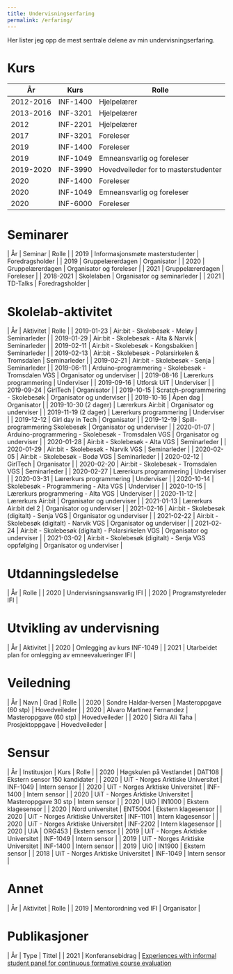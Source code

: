 ```yaml
---
title: Undervisningserfaring
permalink: /erfaring/
---
```


Her lister jeg opp de mest sentrale delene av min undervisningserfaring.

# Kurs

| År | Kurs | Rolle|
|----|------|------|
| 2012-2016 | INF-1400 | Hjelpelærer |
| 2013-2016 | INF-3201 | Hjelpelærer |
| 2012 | INF-2201 | Hjelpelærer |
| 2017 | INF-3201 | Foreleser |
| 2019 | INF-1400 | Foreleser |
| 2019 | INF-1049 | Emneansvarlig og foreleser |
| 2019-2020 | INF-3990 | Hovedveileder for to masterstudenter |
| 2020 | INF-1400 | Foreleser |
| 2020 | INF-1049 | Emneansvarlig og foreleser |
| 2020 | INF-6000 | Foreleser |

# Seminarer

| År | Seminar | Rolle |
| 2019 | Informasjonsmøte masterstudenter | Foredragsholder |
| 2019 | Gruppelærerdagen | Organisator |
| 2020 | Gruppelærerdagen | Organisator og foreleser |
| 2021 | Gruppelærerdagen | Foreleser |
| 2018-2021 | Skolelaben | Organisator og seminarleder |
| 2021 | TD-Talks | Foredragsholder |

# Skolelab-aktivitet

| År | Aktivitet | Rolle |
| 2019-01-23 | Air:bit - Skolebesøk - Meløy | Seminarleder |
| 2019-01-29 | Air:bit - Skolebesøk - Alta & Narvik | Seminarleder |
| 2019-02-11 | Air:bit - Skolebesøk - Kongsbakken | Seminarleder |
| 2019-02-13 | Air:bit - Skolebesøk - Polarsirkelen & Tromsdalen | Seminarleder |
| 2019-02-21 | Air:bit - Skolebesøk - Senja | Seminarleder |
| 2019-06-11 | Arduino-programmering - Skolebesøk - Tromsdalen VGS | Organisator og underviser |
| 2019-08-16 | Lærerkurs programmering | Underviser |
| 2019-09-16 | Utforsk UiT | Underviser |
| 2019-09-24 | GirlTech | Organisator |
| 2019-10-15 | Scratch-programmering - Skolebesøk | Organisator og underviser |
| 2019-10-16 | Åpen dag | Organisator |
| 2019-10-30 (2 dager) | Lærerkurs Air:bit | Organisator og underviser |
| 2019-11-19 (2 dager) | Lærerkurs programmering | Underviser |
| 2019-12-12 | Girl day in Tech | Organisator |
| 2019-12-19 | Spill-programmering Skolebesøk | Organisator og underviser |
| 2020-01-07 | Arduino-programmering - Skolebesøk - Tromsdalen VGS | Organisator og underviser |
| 2020-01-28 | Air:bit - Skolebesøk - Alta VGS | Seminarleder |
| 2020-01-29 | Air:bit - Skolebesøk - Narvik VGS | Seminarleder |
| 2020-02-05 | Air:bit - Skolebesøk - Bodø VGS | Seminarleder |
| 2020-02-12 | GirlTech | Organisator |
| 2020-02-20 | Air:bit - Skolebesøk - Tromsdalen VGS | Seminarleder |
| 2020-02-27 | Lærerkurs programmering | Underviser |
| 2020-03-31 | Lærerkurs programmering | Underviser |
| 2020-10-14 | Skolebesøk - Programmering - Alta VGS | Underviser |
| 2020-10-15 | Lærerkurs programmering - Alta VGS | Underviser |
| 2020-11-12 | Lærerkurs Air:bit | Organisator og underviser |
| 2021-01-13 | Lærerkurs Air:bit del 2 | Organisator og underviser |
| 2021-02-16 | Air:bit - Skolebesøk (digitalt) - Senja VGS | Organisator og underviser |
| 2021-02-22 | Air:bit - Skolebesøk (digitalt) - Narvik VGS | Organisator og underviser |
| 2021-02-24 | Air:bit - Skolebesøk (digitalt) - Polarsirkelen VGS | Organisator og underviser |
| 2021-03-02 | Air:bit - Skolebesøk (digitalt) - Senja VGS oppfølging | Organisator og underviser |

# Utdanningsledelse

| År | Rolle |
| 2020 | Undervisningsansvarlig IFI |
| 2020 | Programstyreleder IFI |

# Utvikling av undervisning

| År | Aktivitet |
| 2020 | Omlegging av kurs INF-1049 |
| 2021 | Utarbeidet plan for omlegging av emneevalueringer IFI |

# Veiledning

| År | Navn | Grad | Rolle |
| 2020 | Sondre Haldar-Iversen | Masteroppgave (60 stp) | Hovedveileder |
| 2020 | Alvaro Martinez Fernandez | Masteroppgave (60 stp) | Hovedveileder |
| 2020 | Sidra Ali Taha | Prosjektoppgave | Hovedveileder |

# Sensur

| År | Institusjon | Kurs | Rolle |
| 2020 | Høgskulen på Vestlandet | DAT108 | Ekstern sensor 150 kandidater |
| 2020 | UiT - Norges Arktiske Universitet | INF-1049 | Intern sensor |
| 2020 | UiT - Norges Arktiske Universitet | INF-1400 | Intern sensor |
| 2020 | UiT - Norges Arktiske Universitet | Masteroppgave 30 stp | Intern sensor |
| 2020 | UiO | IN1000 | Ekstern klagesensor |
| 2020 | Nord universitet | ENT5004 | Ekstern klagesensor |
| 2020 | UiT - Norges Arktiske Universitet | INF-1101 | Intern klagesensor |
| 2020 | UiT - Norges Arktiske Universitet | INF-2202 | Intern klagesensor |
| 2020 | UiA | ORG453 | Ekstern sensor |
| 2019 | UiT - Norges Arktiske Universitet | INF-1049 | Intern sensor |
| 2019 | UiT - Norges Arktiske Universitet | INF-1400 | Intern sensor |
| 2019 | UiO | IN1900 | Ekstern sensor |
| 2018 | UiT - Norges Arktiske Universitet | INF-1049 | Intern sensor |

# Annet

| År | Aktivitet | Rolle |
| 2019 | Mentorordning ved IFI | Organisator |

# Publikasjoner

| År | Type | Tittel |
| 2021 | Konferansebidrag | [Experiences with informal student panel for continuous formative course evaluation](https://doi.org/10.5324/njsteme.v5i1.3928)
